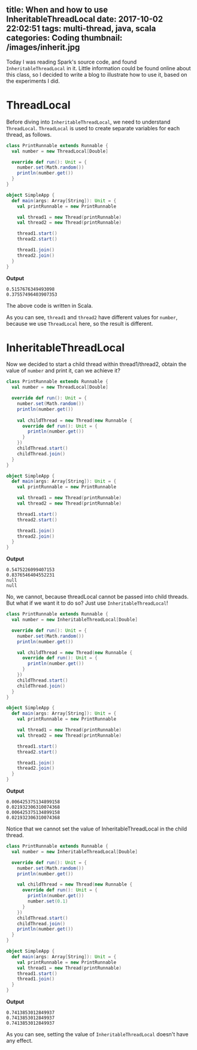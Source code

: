 title: When and how to use InheritableThreadLocal
date: 2017-10-02 22:02:51
tags: multi-thread, java, scala
categories: Coding
thumbnail: /images/inherit.jpg
---

Today I was reading Spark's source code, and found `InheritableThreadLocal` in it. Little information could be found online about this class, so I decided to write a blog to illustrate how to use it, based on the experiments I did.

# ThreadLocal

Before diving into `InheritableThreadLocal`, we need to understand `ThreadLocal`. `ThreadLocal` is used to create separate variables for each thread, as follows.

```scala
class PrintRunnable extends Runnable {
  val number = new ThreadLocal[Double]

  override def run(): Unit = {
    number.set(Math.random())
    println(number.get())
  }
}

object SimpleApp {
  def main(args: Array[String]): Unit = {
    val printRunnable = new PrintRunnable

    val thread1 = new Thread(printRunnable)
    val thread2 = new Thread(printRunnable)

    thread1.start()
    thread2.start()

    thread1.join()
    thread2.join()
  }
}
```

**Output**

```
0.5157676349493098
0.37557496403907353
```

The above code is written in Scala.

As you can see, `thread1` and `thread2` have different values for `number`, because we use `ThreadLocal` here, so the result is different.

# InheritableThreadLocal

Now we decided to start a child thread within thread1/thread2, obtain the value of `number` and print it, can we achieve it?

```scala
class PrintRunnable extends Runnable {
  val number = new ThreadLocal[Double]

  override def run(): Unit = {
    number.set(Math.random())
    println(number.get())
    
    val childThread = new Thread(new Runnable {
      override def run(): Unit = {
        println(number.get())
      }
    })
    childThread.start()
    childThread.join()
  }
}

object SimpleApp {
  def main(args: Array[String]): Unit = {
    val printRunnable = new PrintRunnable

    val thread1 = new Thread(printRunnable)
    val thread2 = new Thread(printRunnable)

    thread1.start()
    thread2.start()

    thread1.join()
    thread2.join()
  }
}
```

**Output**

```
0.5475226099407153
0.8376546404552231
null
null
```

No, we cannot, because threadLocal cannot be passed into child threads. But what if we want it to do so? Just use `InheritableThreadLocal`!

```scala
class PrintRunnable extends Runnable {
  val number = new InheritableThreadLocal[Double]

  override def run(): Unit = {
    number.set(Math.random())
    println(number.get())

    val childThread = new Thread(new Runnable {
      override def run(): Unit = {
        println(number.get())
      }
    })
    childThread.start()
    childThread.join()
  }
}

object SimpleApp {
  def main(args: Array[String]): Unit = {
    val printRunnable = new PrintRunnable

    val thread1 = new Thread(printRunnable)
    val thread2 = new Thread(printRunnable)

    thread1.start()
    thread2.start()

    thread1.join()
    thread2.join()
  }
}
```

**Output**

```
0.006425375134899158
0.021932306310074368
0.006425375134899158
0.021932306310074368
```

Notice that we cannot set the value of InheritableThreadLocal in the child thread.

```scala
class PrintRunnable extends Runnable {
  val number = new InheritableThreadLocal[Double]

  override def run(): Unit = {
    number.set(Math.random())
    println(number.get())

    val childThread = new Thread(new Runnable {
      override def run(): Unit = {
        println(number.get())
        number.set(0.1)
      }
    })
    childThread.start()
    childThread.join()
    println(number.get())
  }
}

object SimpleApp {
  def main(args: Array[String]): Unit = {
    val printRunnable = new PrintRunnable
    val thread1 = new Thread(printRunnable)
    thread1.start()
    thread1.join()
  }
}
```

**Output**

```
0.7413853012849937
0.7413853012849937
0.7413853012849937
```

As you can see, setting the value of `InheritableThreadLocal` doesn't have any effect.